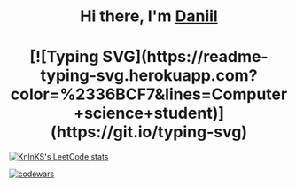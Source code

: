 <h1 align="center">Hi there, I'm <a href="https://daniilshat.ru/" target="_blank">Daniil</a> </h1>
<h1 align="center">[![Typing SVG](https://readme-typing-svg.herokuapp.com?color=%2336BCF7&lines=Computer+science+student)](https://git.io/typing-svg)</h1>

[![KnlnKS's LeetCode stats](https://leetcode-stats-six.vercel.app/api?username=KnlnKS&theme=dark)](https://github.com/KnlnKS/leetcode-stats)

[![codewars](https://www.codewars.com/users/PodyXIX/badges/large)](https://www.codewars.com/users/daniilshat)  

